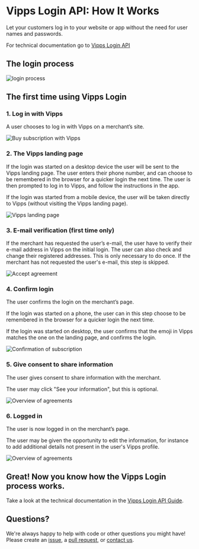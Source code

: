 # Vipps Login API: How It Works

Let your customers log in to your website or app without the need for user names and passwords.

For technical documentation go to
[Vipps Login API](https://github.com/vippsas/vipps-login-api)

## The login process

![login process](images/vipps-login-process.svg)


## The first time using Vipps Login

### 1. Log in with Vipps

A user chooses to log in with Vipps on a merchant’s site.

![Buy subscription with Vipps](images/vipps-login-step1.svg)

### 2. The Vipps landing page

If the login was started on a desktop device the user will be sent to the Vipps landing page. The user enters their phone number, and can choose to be remembered in the browser for a quicker login the next time. The user is then prompted to log in to Vipps, and follow the instructions in the app.

If the login was started from a mobile device, the user will be taken directly to Vipps (without visiting the Vipps landing page).

![Vipps landing page](images/vipps-login-step2.svg)

### 3. E-mail verification (first time only)

If the merchant has requested the user’s e-mail, the user have to verify their e-mail address in Vipps on the initial login. The user can also check and change their registered addresses. This is only necessary to do once. If the merchant has not requested the user's e-mail, this step is skipped.

![Accept agreement](images/vipps-login-step3.svg)

### 4. Confirm login

The user confirms the login on the merchant’s page.

If the login was started on a phone, the user can in this step choose to be remembered in the browser for a quicker login the next time.

If the login was started on desktop, the user confirms that the emoji in Vipps matches the one on the landing page, and confirms the login.

![Confirmation of subscription](images/vipps-login-step4.svg)

### 5. Give consent to share information

The user gives consent to share information with the merchant.

The user may click "See your information", but this is optional.

![Overview of agreements](images/vipps-login-step5.svg)

### 6. Logged in

The user is now logged in on the merchant’s page.

The user may be given the opportunity to edit the information, for instance
to add additional details not present in the user's Vipps profile.

![Overview of agreements](images/vipps-login-step6.svg)

## Great! Now you know how the Vipps Login process works.

Take a look at the technical documentation in the [Vipps Login API Guide](https://github.com/vippsas/vipps-login-api/blob/master/vipps-login-api.md).


## Questions?

We're always happy to help with code or other questions you might have!
Please create an [issue](https://github.com/vippsas/vipps-login-api/issues),
a [pull request](https://github.com/vippsas/vipps-login-api/pulls),
or [contact us](https://github.com/vippsas/vipps-developers/blob/master/contact.md).
